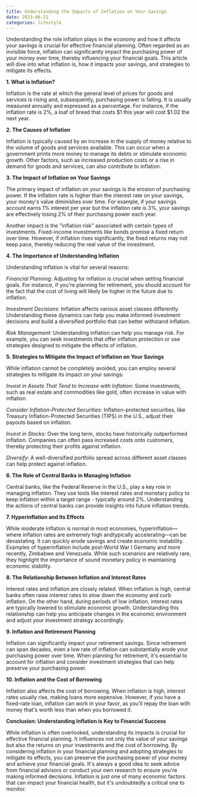 ```yaml
---
title: Understanding the Impacts of Inflation on Your Savings
date: 2023-06-21
categories: lifestyle
---
```

Understanding the role inflation plays in the economy and how it affects your savings is crucial for effective financial planning. Often regarded as an invisible force, inflation can significantly impact the purchasing power of your money over time, thereby influencing your financial goals. This article will dive into what inflation is, how it impacts your savings, and strategies to mitigate its effects.

**1. What is Inflation?**

Inflation is the rate at which the general level of prices for goods and services is rising and, subsequently, purchasing power is falling. It is usually measured annually and expressed as a percentage. For instance, if the inflation rate is 2%, a loaf of bread that costs $1 this year will cost $1.02 the next year.

**2. The Causes of Inflation**

Inflation is typically caused by an increase in the supply of money relative to the volume of goods and services available. This can occur when a government prints more money to manage its debts or stimulate economic growth. Other factors, such as increased production costs or a rise in demand for goods and services, can also contribute to inflation.

**3. The Impact of Inflation on Your Savings**

The primary impact of inflation on your savings is the erosion of purchasing power. If the inflation rate is higher than the interest rate on your savings, your money's value diminishes over time. For example, if your savings account earns 1% interest per year but the inflation rate is 3%, your savings are effectively losing 2% of their purchasing power each year.

Another impact is the "inflation risk" associated with certain types of investments. Fixed-income investments like bonds promise a fixed return over time. However, if inflation rises significantly, the fixed returns may not keep pace, thereby reducing the real value of the investment.

**4. The Importance of Understanding Inflation**

Understanding inflation is vital for several reasons:

*Financial Planning*: Adjusting for inflation is crucial when setting financial goals. For instance, if you're planning for retirement, you should account for the fact that the cost of living will likely be higher in the future due to inflation.

*Investment Decisions*: Inflation affects various asset classes differently. Understanding these dynamics can help you make informed investment decisions and build a diversified portfolio that can better withstand inflation.

*Risk Management*: Understanding inflation can help you manage risk. For example, you can seek investments that offer inflation protection or use strategies designed to mitigate the effects of inflation.

**5. Strategies to Mitigate the Impact of Inflation on Your Savings**

While inflation cannot be completely avoided, you can employ several strategies to mitigate its impact on your savings:

*Invest in Assets That Tend to Increase with Inflation*: Some investments, such as real estate and commodities like gold, often increase in value with inflation.

*Consider Inflation-Protected Securities*: Inflation-protected securities, like Treasury Inflation-Protected Securities (TIPS) in the U.S., adjust their payouts based on inflation.

*Invest in Stocks*: Over the long term, stocks have historically outperformed inflation. Companies can often pass increased costs onto customers, thereby protecting their profits against inflation.

*Diversify*: A well-diversified portfolio spread across different asset classes can help protect against inflation.

**6. The Role of Central Banks in Managing Inflation**

Central banks, like the Federal Reserve in the U.S., play a key role in managing inflation. They use tools like interest rates and monetary policy to keep inflation within a target range - typically around 2%. Understanding the actions of central banks can provide insights into future inflation trends.

**7. Hyperinflation and Its Effects**

While moderate inflation is normal in most economies, hyperinflation—where inflation rates are extremely high andtypically accelerating—can be devastating. It can quickly erode savings and create economic instability. Examples of hyperinflation include post-World War I Germany and more recently, Zimbabwe and Venezuela. While such scenarios are relatively rare, they highlight the importance of sound monetary policy in maintaining economic stability.

**8. The Relationship Between Inflation and Interest Rates**

Interest rates and inflation are closely related. When inflation is high, central banks often raise interest rates to slow down the economy and curb inflation. On the other hand, during periods of low inflation, interest rates are typically lowered to stimulate economic growth. Understanding this relationship can help you anticipate changes in the economic environment and adjust your investment strategy accordingly.

**9. Inflation and Retirement Planning**

Inflation can significantly impact your retirement savings. Since retirement can span decades, even a low rate of inflation can substantially erode your purchasing power over time. When planning for retirement, it's essential to account for inflation and consider investment strategies that can help preserve your purchasing power.

**10. Inflation and the Cost of Borrowing**

Inflation also affects the cost of borrowing. When inflation is high, interest rates usually rise, making loans more expensive. However, if you have a fixed-rate loan, inflation can work in your favor, as you'll repay the loan with money that's worth less than when you borrowed it.

**Conclusion: Understanding Inflation is Key to Financial Success**

While inflation is often overlooked, understanding its impacts is crucial for effective financial planning. It influences not only the value of your savings but also the returns on your investments and the cost of borrowing. By considering inflation in your financial planning and adopting strategies to mitigate its effects, you can preserve the purchasing power of your money and achieve your financial goals. It's always a good idea to seek advice from financial advisors or conduct your own research to ensure you're making informed decisions. Inflation is just one of many economic factors that can impact your financial health, but it's undoubtedly a critical one to monitor.